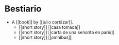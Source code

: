 # Bestiario

- A [[book]] by [[julio cortázar]].
  - [[short story]] [[casa tomada]]
  - [[short story]] [[carta de una señorita en parís]]
  - [[short story]] [[omnibus]]


